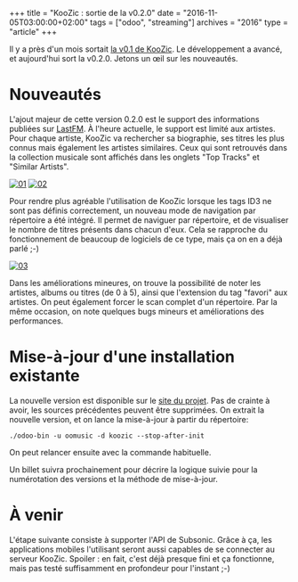 +++
title = "KooZic : sortie de la v0.2.0"
date = "2016-11-05T03:00:00+02:00"
tags = ["odoo", "streaming"]
archives = "2016"
type = "article"
+++

Il y a près d'un mois sortait
[la v0.1 de KooZic](/nico/blog2/index.php?article25/streaming-auto-heberge-presentation-de-koozic).
Le développement a avancé, et aujourd'hui sort la v0.2.0. Jetons un œil sur les nouveautés.

# Nouveautés

L'ajout majeur de cette version 0.2.0 est le support des informations publiées sur
[LastFM](http://www.last.fm/). À l'heure actuelle, le support est limité aux artistes. Pour chaque
artiste, KooZic va rechercher sa biographie, ses titres les plus connus mais également les artistes
similaires. Ceux qui sont retrouvés dans la collection musicale sont affichés dans les onglets "Top
Tracks" et "Similar Artists".

[![01](/img/post/release-of-v0-2-0/01-thumb.png#center)](/img/post/release-of-v0-2-0/01.png)
[![02](/img/post/release-of-v0-2-0/02-thumb.png#center)](/img/post/release-of-v0-2-0/02.png)

Pour rendre plus agréable l'utilisation de KooZic lorsque les tags ID3 ne sont pas définis
correctement, un nouveau mode de navigation par répertoire a été intégré. Il permet de naviguer par
répertoire, et de visualiser le nombre de titres présents dans chacun d'eux. Cela se rapproche du
fonctionnement de beaucoup de logiciels de ce type, mais ça on en a déjà parlé ;-)

[![03](/img/post/release-of-v0-2-0/03-thumb.png#center)](/img/post/release-of-v0-2-0/03.png)

Dans les améliorations mineures, on trouve la possibilité de noter les artistes, albums ou titres
(de 0 à 5), ainsi que l'extension du tag "favori" aux artistes. On peut également forcer le scan
complet d'un répertoire. Par la même occasion, on note quelques bugs mineurs et améliorations des
performances.

# Mise-à-jour d'une installation existante

La nouvelle version est disponible sur le [site du projet](https://koozic.net). Pas de crainte à
avoir, les sources précédentes peuvent être supprimées. On extrait la nouvelle version, et on lance
la mise-à-jour à partir du répertoire:

```
./odoo-bin -u oomusic -d koozic --stop-after-init
```

On peut relancer ensuite avec la commande habituelle.

Un billet suivra prochainement pour décrire la logique suivie pour la numérotation des versions et
la méthode de mise-à-jour.

# À venir

L'étape suivante consiste à supporter l'API de Subsonic. Grâce à ça, les applications mobiles
l'utilisant seront aussi capables de se connecter au serveur KooZic. Spoiler : en fait, c'est déjà
presque fini et ça fonctionne, mais pas testé suffisamment en profondeur pour l'instant ;-)
